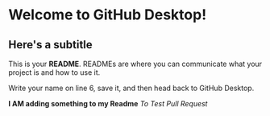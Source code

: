 # Welcome to GitHub Desktop!
## Here's a subtitle

This is your **README**. READMEs are where you can communicate what your project is and how to use it.

Write your name on line 6, save it, and then head back to GitHub Desktop.

**I AM adding something to my Readme** _To Test Pull Request_
